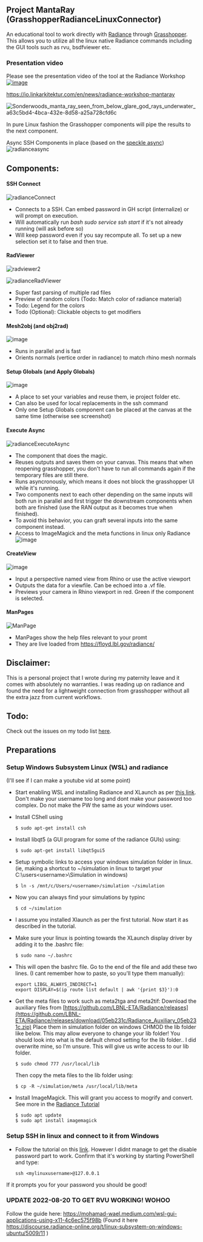 ## Project MantaRay (GrasshopperRadianceLinuxConnector)
An educational tool to work directly with [Radiance](https://www.radiance-online.org/) through [Grasshopper](https://www.grasshopper3d.com/).
This allows you to utilize all the linux native Radiance commands including the GUI tools such as rvu, bsdfviewer etc.

### Presentation video
Please see the presentation video of the tool at the Radiance Workshop
[![image](https://user-images.githubusercontent.com/19936679/186097837-5032c7a8-709b-4dbf-b448-849580896e37.png)](https://io.linkarkitektur.com/en/news/radiance-workshop-mantaray)

https://io.linkarkitektur.com/en/news/radiance-workshop-mantaray

![Sonderwoods_manta_ray_seen_from_below_glare_god_rays_underwater_a63c5bd4-4bca-432e-8d58-a25a728cfd6c](https://user-images.githubusercontent.com/19936679/182221211-7914b007-f84c-4cac-996d-4aab8a3b796d.png)


In pure Linux fashion the Grasshopper components will pipe the results to the next component.

Async SSH Components in place (based on the [speckle async](https://github.com/specklesystems/GrasshopperAsyncComponent))
![radianceasync](https://user-images.githubusercontent.com/19936679/166122160-9a706a61-eaa1-48cb-a5a4-6f95681a83a0.gif)



## Components:
#### SSH Connect
![radianceConnect](https://user-images.githubusercontent.com/19936679/168886070-7af082d4-ba57-417e-a5ff-9d93269a21de.gif)
- Connects to a SSH. Can embed password in GH script (internalize) or will prompt on execution.
- Will automatically run _bash sudo service ssh start_ if it's not already running (will ask before so)
- Will keep password even if you say recompute all. To set up a new selection set it to false and then true.

#### RadViewer
![radviewer2](https://user-images.githubusercontent.com/19936679/173672403-4fa20162-f701-47da-ac44-49b408e8f994.gif)



![radianceRadViewer](https://user-images.githubusercontent.com/19936679/168884796-fea8f5e5-f919-4222-81e4-dd676ce3794f.gif)
- Super fast parsing of multiple rad files
- Preview of random colors (Todo: Match color of radiance material)
- Todo: Legend for the colors
- Todo (Optional): Clickable objects to get modifiers

#### Mesh2obj (and obj2rad)
![image](https://user-images.githubusercontent.com/19936679/158892631-188c4ab0-b364-4b0c-820a-eff9101058e2.png)
- Runs in parallel and is fast
- Orients normals (vertice order in radiance) to match rhino mesh normals


#### Setup Globals (and Apply Globals)
![image](https://user-images.githubusercontent.com/19936679/168888836-58a91cee-17a5-409a-92de-a700d684b3af.png)
- A place to set your variables and reuse them, ie project folder etc.
- Can also be used for local replacements in the ssh command
- Only one Setup Globals component can be placed at the canvas at the same time (otherwise see screenshot)

#### Execute Async
![radianceExecuteAsync](https://user-images.githubusercontent.com/19936679/168891590-600b9434-834d-4f06-8166-10fa62cdab09.gif)
- The component that does the magic.
- Reuses outputs and saves them on your canvas. This means that when reopening grasshopper, you don't have to run all commands again if the temporary files are still there.
- Runs asyncronously, which means it does not block the grasshopper UI while it's running.
- Two components next to each other depending on the same inputs will both run in parallel and first trigger the downstream components when both are finished (use the RAN output as it becomes true when finished).
- To avoid this behavior, you can graft several inputs into the same component instead.
- Access to ImageMagick and the meta functions in linux only Radiance
![image](https://user-images.githubusercontent.com/19936679/159573035-72523b98-e2ad-40d1-ae82-ecc9f5068288.png)

#### CreateView
![image](https://user-images.githubusercontent.com/19936679/169893709-d9d29494-6bf3-48ca-b690-c583e038e1c1.png)
- Input a perspective named view from Rhino or use the active viewport
- Outputs the data for a viewfile. Can be echoed into a .vf file.
- Previews your camera in Rhino viewport in red. Green if the component is selected.

#### ManPages
![ManPage](https://user-images.githubusercontent.com/19936679/179314601-eb0dc6d2-f30a-4bd6-bdc4-8a021f8c2f39.gif)
- ManPages show the help files relevant to your promt
- They are live loaded from https://floyd.lbl.gov/radiance/ 

## Disclaimer:
This is a personal project that I wrote during my paternity leave and it comes with absolutely no warranties.
I was reading up on radiance and found the need for a lightweight connection from grasshopper without all the extra jazz from current workflows.


## Todo:
Check out the issues on my todo list [here](https://github.com/Sonderwoods/GrasshopperRadianceLinuxConnector/issues).



## Preparations

### Setup Windows Subsystem Linux (WSL) and radiance

(I'll see if I can make a youtube vid at some point)

* Start enabling WSL and installing Radiance and XLaunch as per [this link](https://www.mattiabressanelli.com/engineering/linux-radiance-on-windows-with-wsl-and-x11/).
  Don't make your username too long and dont make your password too complex. Do not make the PW the same as your windows user.

* Install CShell using 

      $ sudo apt-get install csh
* Install libqt5 (a GUI program for some of the radiance GUIs) using:

      $ sudo apt-get install libqt5gui5
* Setup symbolic links to access your windows simulation folder in linux. (ie, making a shortcut to ~/simulation in linux to target your C:\users\<username>\Simulation in windows)

      $ ln -s /mnt/c/Users/<username>/simulation ~/simulation
* Now you can always find your simulations by typinc

      $ cd ~/simulation
* I assume you installed Xlaunch as per the first tutorial. Now start it as described in the tutorial.
* Make sure your linux is pointing towards the XLaunch display driver by adding it to the .bashrc file:

      $ sudo nano ~/.bashrc
* This will open the bashrc file. Go to the end of the file and add these two lines. (I cant remember how to paste, so you'll type them manually):

      export LIBGL_ALWAYS_INDIRECT=1
      export DISPLAY=$(ip route list default | awk '{print $3}'):0
      
* Get the meta files to work such as meta2tga and meta2tif:
  Download the auxiliary files from [https://github.com/LBNL-ETA/Radiance/releases](https://github.com/LBNL-ETA/Radiance/releases/download/05eb231c/Radiance_Auxiliary_05eb231c.zip)
  Place them in simulation folder on windows
  CHMOD the lib folder like below.
  This may allow everyone to change your lib folder!
  You should look into what is the default chmod setting for the lib folder.. I did overwrite mine, so I'm unsure.
  This will give us write access to our lib folder.
  
      $ sudo chmod 777 /usr/local/lib
  Then copy the meta files to the lib folder using:
      
      $ cp -R ~/simulation/meta /usr/local/lib/meta
      
* Install ImageMagick. This will grant you access to mogrify and convert. See more in the [Radiance Tutorial](http://www.jaloxa.eu/resources/radiance/documentation/docs/radiance_tutorial.pdf)


      $ sudo apt update
      $ sudo apt install imagemagick
      

### Setup SSH in linux and connect to it from Windows

* Follow the tutorial on this [link](https://www.illuminiastudios.com/dev-diaries/ssh-on-windows-subsystem-for-linux/). However I didnt manage to get the disable password part to work. Confirm that it's working by starting PowerShell and type:

      ssh <mylinuxusername>@127.0.0.1

If it prompts you for your password you should be good!

### UPDATE 2022-08-20 TO GET RVU WORKING! WOHOO

Follow the guide here: https://mohamad-wael.medium.com/wsl-gui-applications-using-x11-4c6ec575f98b
(Found it here https://discourse.radiance-online.org/t/linux-subsystem-on-windows-ubuntu/5009/11 )
